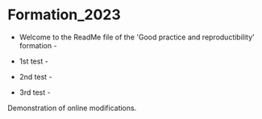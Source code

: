 # Formation_2023

- Welcome to the ReadMe file of the 'Good practice and reproductibility' formation - 

- 1st test -
- 2nd test -
- 3rd test - 

Demonstration of online modifications.
